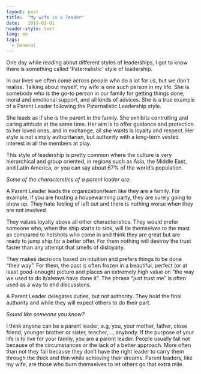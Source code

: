 ```yaml
---
layout: post
title:  "My wife is a leader"
date:   2019-02-01
header-style: text
lang: en
tags:
  - General
---
```

One day while reading about different styles of leaderships, I got to know there is something called 'Paternalistic' style of leadership.

In our lives we often come across people who do a lot for us, but we don't realise. Talking about myself, my wife is one such person in my life. She is somebody who is the go-to person in our family for getting things done, moral and emotional support, and all kinds of advices. She is a true example of a Parent Leader following the Paternalistic Leadership style.  

She leads as if she is the parent in the family. She exhibits controlling and caring attitude at the same time. Her aim is to offer guidance and protection to her loved ones, and in exchange, all she wants is loyalty and respect. Her style is not simply authoritarian, but authority with a long-term vested interest in all the members at play. 

This style of leadership is pretty common where the culture is very hierarchical and group oriented, in regions such as Asia, the Middle East, and Latin America, or you can say about 67% of the world’s population.

*Some of the characterstics of a parent leader are:*

A Parent Leader leads the organization/team like they are a family. For example, if you are hosting a housewarming party, they are surely going to show up. They hate feeling of left out and there is nothing worse when they are not involved.

They values loyalty above all other characteristics. They would prefer someone who, when the ship starts to sink, will tie themselves to the mast as compared to hotshots who come in and think they are great but are ready to jump ship for a better offer. For them nothing will destroy the trust faster than any attempt that smells of disloyalty.

They makes decisions based on intuition and prefers things to be done “their way”. For them, the past is often frozen in a beautiful, perfect (or at least good-enough) picture and places an extremely high value on “the way we used to do it/always have done it”. The phrase “just trust me” is often used as a way to end discussions.

A Parent Leader delegates duties, but not authority. They hold the final authority and while they will expect others to do their part.

*Sound like someone you know?*

I think anyone can be a parent leader, e.g, you, your mother, father, close friend, younger brother or sister, teacher,..., anybody. If the purpose of your life is to live for your family, you are a parent leader. People usually fail not because of the circumstances or the lack of a better approach. More often than not they fail because they don’t have the right leader to carry them through the thick and thin while achieving their dreams. Parent leaders, like my wife, are those who burn themselves to let others go that extra mile.
